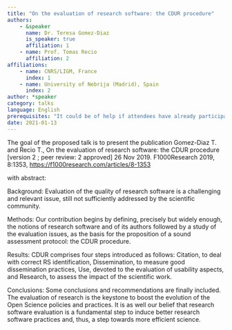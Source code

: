 ```yaml
---
title: "On the evaluation of research software: the CDUR procedure"
authors:
    - &speaker
      name: Dr. Teresa Gomez-Diaz
      is_speaker: true
      affiliation: 1
    - name: Prof. Tomas Recio
      affiliation: 2
affiliations:
    - name: CNRS/LIGM, France
      index: 1
    - name: University of Nebrija (Madrid), Spain
      index: 2
author: *speaker
category: talks
language: English
prerequisites: "It could be of help if attendees have already participated  in the development of research software."
date: 2021-01-13
---
```

The goal of the proposed talk is to present the publication
Gomez-Diaz T. and Recio T.,
On the evaluation of research software: the CDUR procedure
[version 2 ; peer review: 2 approved] 26 Nov 2019.
F1000Research 2019, 8:1353,
https://f1000research.com/articles/8-1353

with abstract:

Background: Evaluation of the quality of research software is a
challenging and relevant issue, still not sufficiently addressed by the
scientific community.

Methods: Our contribution begins by defining, precisely but widely
enough, the notions of research software and of its authors followed by
a study of the evaluation issues, as the basis for the proposition of a
sound assessment protocol: the CDUR procedure.

Results: CDUR comprises four steps introduced as follows: Citation, to
deal with correct RS identification, Dissemination, to measure good
dissemination practices, Use, devoted to the evaluation of usability
aspects, and Research, to assess the impact of the scientific work.

Conclusions: Some conclusions and recommendations are finally included.
The evaluation of research is the keystone to boost the evolution of the
Open Science policies and practices.  It is as well our belief that
research software evaluation is a fundamental step to induce better
research software practices and, thus, a step towards more efficient
science.
